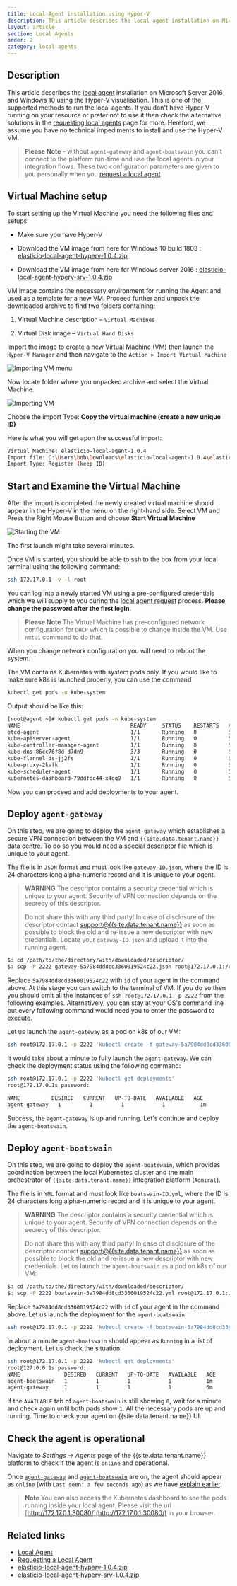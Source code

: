 ```yaml
---
title: Local Agent installation using Hyper-V
description: This article describes the local agent installation on Microsoft Server 2016 and Windows 10 using the Hyper-V visualisation.
layout: article
section: Local Agents
order: 2
category: local agents
---
```


## Description

This article describes the [local agent](/getting-started/local-agent) installation
on Microsoft Server 2016 and Windows 10 using the Hyper-V visualisation. This is
one of the supported methods to run the local agents. If you don't have Hyper-V
running on your resource or prefer not to use it then check the alternative
solutions in the [requesting local agents](local-agents-requesting) page for more.
Hereford, we assume you have no technical impediments to install and use the Hyper-V VM.

> **Please Note** - without `agent-gateway` and `agent-boatswain` you can't
> connect to the platform run-time and use the local agents in your integration
> flows. These two configuration parameters are given to you personally when you
> [request a local agent](local-agents-requesting).

## Virtual Machine setup

To start setting up the Virtual Machine you need the following files and setups:

*   Make sure you have Hyper-V

*   Download the VM image from here for Windows 10 build 1803 : [elasticio-local-agent-hyperv-1.0.4.zip](https://cdn.elastic.io/localagent/hyperv/elasticio-local-agent-hyperv-1.0.4.zip)

*   Download the VM image from here for Windows server 2016 : [elasticio-local-agent-hyperv-srv-1.0.4.zip](https://cdn.elastic.io/localagent/hyperv/elasticio-local-agent-hyperv-srv-1.0.4.zip)

VM image contains the necessary environment for running the Agent and used as a
template for a new VM. Proceed further and unpack the downloaded archive to find
two folders containing:

1.  Virtual Machine description – `Virtual Machines`

2.  Virtual Disk image – `Virtual Hard Disks`

Import the image to create a new Virtual Machine (VM) then launch the `Hyper-V Manager`
and then navigate to the `Action > Import Virtual Machine`

![Importing VM menu](/assets/img/references/local-agents/local-agents-hyperv01.png)

Now locate folder where you unpacked archive and select the Virtual Machine:

![Importing VM](/assets/img/references/local-agents/local-agents-hyperv02.png)

Choose the import Type: **Copy the virtual machine (create a new unique ID)**

Here is what you will get apon the successful import:

```sh
Virtual Machine: elasticio-local-agent-1.0.4
Import file: C:\Users\bob\Downloads\elasticio-local-agent-1.0.4\elasticio-local-agent-1.0.4\Virtual Machines\E6C6F.....
Import Type: Register (keep ID)
```

## Start and Examine the Virtual Machine

After the import is completed the newly created virtual machine should appear in
the Hyper-V in the menu on the right-hand side. Select VM and Press the Right
Mouse Button and choose **Start Virtual Machine**

![Starting the VM](/assets/img/references/local-agents/local-agents-hyperv03.png)

The first launch might take several minutes.

Once VM is started, you should be able to ssh to the box from your local terminal
using the following command:

```sh
ssh 172.17.0.1 -v -l root
```

You can log into a newly started VM using a pre-configured credentials which we
will supply to you during the [local agent request](local-agents-requesting) process.
**Please change the password after the first login**.

> **Please Note** The Virtual Machine has pre-configured network configuration
> for `DHCP` which is possible to change inside the VM. Use `nmtui` command to do that.

When you change network configuration you will need to reboot the system.

The VM contains Kubernetes with system pods only. If you would like to make sure
k8s is launched properly, you can use the command

```sh
kubectl get pods -n kube-system
```

Output should be like this:

```sh
[root@agent ~]# kubectl get pods -n kube-system
NAME                                   READY     STATUS    RESTARTS   AGE
etcd-agent                             1/1       Running   0          55m
kube-apiserver-agent                   1/1       Running   0          55m
kube-controller-manager-agent          1/1       Running   0          55m
kube-dns-86cc76f8d-d7dn9               3/3       Running   0          55m
kube-flannel-ds-jj2fs                  1/1       Running   0          55m
kube-proxy-2kvfk                       1/1       Running   0          55m
kube-scheduler-agent                   1/1       Running   0          55m
kubernetes-dashboard-79ddfdc44-x4gq9   1/1       Running   0          55m
```

Now you can proceed and add deployments to your agent.

## Deploy `agent-gateway`

On this step, we are going to deploy the `agent-gateway` which establishes a secure
VPN connection between the VM and `{{site.data.tenant.name}}` data centre. To do
so you would need a special descriptor file which is unique to your agent.

The file is in `JSON` format and must look like `gateway-ID.json`, where the ID
is 24 characters long alpha-numeric record and it is unique to your agent.

> **WARNING** The descriptor contains a security credential which is unique to
> your agent. Security of VPN connection depends on the secrecy of this descriptor.
>
> Do not share this with any third party! In case of disclosure of the descriptor
> contact [support@{{site.data.tenant.name}}](mailto:{{site.data.tenant.supportEmail}})
> as soon as possible to block the old and re-issue a new descriptor with new credentials.
Locate your `gateway-ID.json` and upload it into the running agent.


```sh
$: cd /path/to/the/directory/with/downloaded/descriptor/
$: scp -P 2222 gateway-5a7984dd8cd3360019524c22.json root@172.17.0.1:/root/
```

Replace `5a7984dd8cd3360019524c22` with `id` of your agent in the command
above. At this stage you can switch to the terminal of VM. If you do so then you should
omit all the instances of `ssh root@172.17.0.1 -p 2222` from the following examples.
Alternatively, you can stay at your OS's command line but every following command
would need you to enter the password to execute.

Let us launch the `agent-gateway` as a pod on k8s of our VM:

```sh
ssh root@172.17.0.1 -p 2222 'kubectl create -f gateway-5a7984dd8cd3360019524c22.json'
```

It would take about a minute to fully launch the `agent-gateway`. We can check
the deployment status using the following command:

```sh
ssh root@172.17.0.1 -p 2222 'kubectl get deployments'
root@172.17.0.1s password:

NAME          DESIRED   CURRENT   UP-TO-DATE   AVAILABLE   AGE
agent-gateway   1         1         1            1           1m
```

Success, the `agent-gateway` is up and running. Let's continue and deploy the
`agent-boatswain`.


## Deploy `agent-boatswain`

On this step, we are going to deploy the `agent-boatswain`, which provides
coordination between the local Kubernetes cluster and the main orchestrator of
`{{site.data.tenant.name}}` integration platform (`Admiral`).

The file is in `YML` format and must look like `boatswain-ID.yml`, where the ID
is 24 characters long alpha-numeric record and it is unique to your agent.

> **WARNING** The descriptor contains a security credential which is unique to
> your agent. Security of VPN connection depends on the secrecy of this descriptor.
>
> Do not share this with any third party! In case of disclosure of the descriptor
> contact [support@{{site.data.tenant.name}}](mailto:{{site.data.tenant.supportEmail}})
> as soon as possible to block the old and re-issue a new descriptor with new credentials.
Let us launch the `agent-boatswain` as a pod on k8s of our VM:

```sh
$: cd /path/to/the/directory/with/downloaded/descriptor/
$: scp -P 2222 boatswain-5a7984dd8cd3360019524c22.yml root@172.17.0.1:/root/
```

Replace `5a7984dd8cd3360019524c22` with `id` of your agent in the command
above. Let us launch the deployment for the `agent-boatswain`

```sh
ssh root@172.17.0.1 -p 2222 'kubectl create -f boatswain-5a7984dd8cd3360019524c22.yml'
```

In about a minute `agent-boatswain` should appear as `Running` in a list of
deployment. Let us check the situation:

```sh
ssh root@172.17.0.1 -p 2222 'kubectl get deployments'
root@127.0.0.1s password:
NAME              DESIRED   CURRENT   UP-TO-DATE   AVAILABLE   AGE
agent-boatswain   1         1         1            1           1m
agent-gateway     1         1         1            1           6m
```

If the `AVAILABLE` tab of `agent-boatswain` is still showing `0`, wait for a minute
and check again until both pads show `1`. All the necessary pods are up and running.
Time to check your agent on {{site.data.tenant.name}} UI.

## Check the agent is operational

Navigate to *Settings -> Agents* page of the {{site.data.tenant.name}} platform to
check if the agent is `online` and operational.

Once [`agent-gateway`](#deploy-agent-gateway) and [`agent-boatswain`](#deploy-agent-boatswain)
are on, the agent should appear as `online`
(with `Last seen: a few seconds ago`) as we have [explain earlier](local-agents-requesting#local-agent-statuses).

> **Note** You can also access the Kubernetes dashboard to see the pods running
> inside your local agent. Please visit the url [http://172.17.0.1:30080/](http://172.17.0.1:30080/) in your browser.

## Related links

- [Local Agent](/getting-started/local-agent)
- [Requesting a Local Agent](local-agents-requesting)
- [elasticio-local-agent-hyperv-1.0.4.zip](https://cdn.elastic.io/localagent/hyperv/elasticio-local-agent-hyperv-1.0.4.zip)
- [elasticio-local-agent-hyperv-srv-1.0.4.zip](https://cdn.elastic.io/localagent/hyperv/elasticio-local-agent-hyperv-srv-1.0.4.zip)
